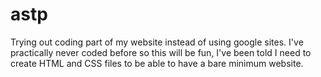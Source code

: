 # astp
Trying out coding part of my website instead of using google sites.
I've practically never coded before so this will be fun, I've been told I need to create HTML and CSS files to be able to have a bare minimum website.
